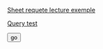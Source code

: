 [Sheet requete lecture exemple](vincentSheetRead.md)

[Query test](vincentQuery.md)


<button type="button">go</button>
